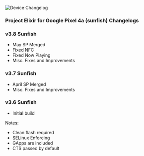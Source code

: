 ![Device Changelog](https://i.imgur.com/C0Wcdr5.png)
### Project Elixir for Google Pixel 4a (sunfish) Changelogs

### v3.8 Sunfish
- May SP Merged
- Fixed NFC
- Fixed Now Playing 
- Misc. Fixes and Improvements

### v3.7 Sunfish
- April SP Merged
- Misc. Fixes and Improvements

### v3.6 Sunfish
- Initial build

Notes:
- Clean flash required
- SELinux Enforcing
- GApps are included
- CTS passed by default
